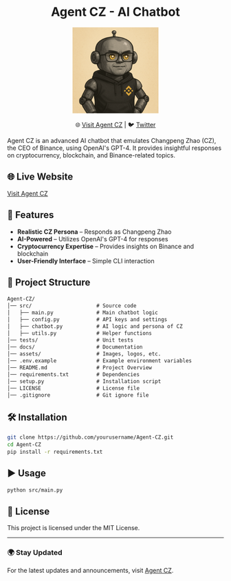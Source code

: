 <h1 align="center">Agent CZ - AI Chatbot</h1>

<p align="center">
  <img src="mainlogo.png" alt="Agent CZ Logo" width="200px">
</p>

<p align="center">
  🌐 <a href="https://agentczbsc.fun/">Visit Agent CZ</a> | 🐦 <a href="https://x.com/agentCZx">Twitter</a>
</p>

Agent CZ is an advanced AI chatbot that emulates Changpeng Zhao (CZ), the CEO of Binance, using OpenAI's GPT-4. It provides insightful responses on cryptocurrency, blockchain, and Binance-related topics.

## 🌐 Live Website
[Visit Agent CZ](https://agentczbsc.fun/)

## 🚀 Features
- **Realistic CZ Persona** – Responds as Changpeng Zhao
- **AI-Powered** – Utilizes OpenAI's GPT-4 for responses
- **Cryptocurrency Expertise** – Provides insights on Binance and blockchain
- **User-Friendly Interface** – Simple CLI interaction

## 📂 Project Structure
```
Agent-CZ/
│── src/                     # Source code
│   ├── main.py              # Main chatbot logic
│   ├── config.py            # API keys and settings
│   ├── chatbot.py           # AI logic and persona of CZ
│   ├── utils.py             # Helper functions
│── tests/                   # Unit tests
│── docs/                    # Documentation
│── assets/                  # Images, logos, etc.
│── .env.example             # Example environment variables
│── README.md                # Project Overview
│── requirements.txt         # Dependencies
│── setup.py                 # Installation script
│── LICENSE                  # License file
│── .gitignore               # Git ignore file
```

## 🛠 Installation
```sh
git clone https://github.com/yourusername/Agent-CZ.git
cd Agent-CZ
pip install -r requirements.txt
```

## ▶️ Usage
```sh
python src/main.py
```

## 📜 License
This project is licensed under the MIT License.

---

### 🌍 Stay Updated
For the latest updates and announcements, visit [Agent CZ](https://agentczbsc.fun/).
